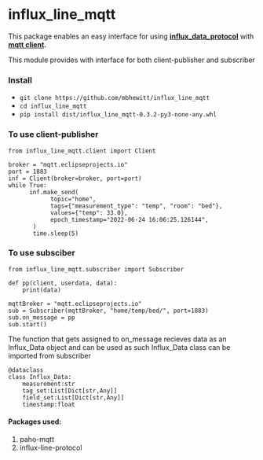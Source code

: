 # influx_line_mqtt

This package enables an easy interface for using **[influx_data_protocol](https://docs.influxdata.com/influxdb/v2.3/reference/syntax/line-protocol/)** with **[mqtt client](https://mqtt.org/).**

This module provides with interface for both client-publisher and subscriber

### Install

* `git clone https://github.com/mbhewitt/influx_line_mqtt`
* `cd influx_line_mqtt`
* `pip install dist/influx_line_mqtt-0.3.2-py3-none-any.whl`

### To use client-publisher

```
from influx_line_mqtt.client import Client

broker = "mqtt.eclipseprojects.io"
port = 1883
inf = Client(broker=broker, port=port)
while True:
      inf.make_send(
            topic="home",
            tags={"measurement_type": "temp", "room": "bed"},
            values={"temp": 33.0},
            epoch_timestamp="2022-06-24 16:06:25.126144",
       )
       time.sleep(5)
```

### To use subsciber

```
from influx_line_mqtt.subscriber import Subscriber

def pp(client, userdata, data):
    print(data)

mqttBroker = "mqtt.eclipseprojects.io"
sub = Subscriber(mqttBroker, "home/temp/bed/", port=1883)
sub.on_message = pp
sub.start()
```

The function that gets assigned to on_message recieves data as an Influx_Data object and can be used as such Influx_Data class can be imported from subscriber

```
@dataclass
class Influx_Data:
	measurement:str
	tag_set:List[Dict[str,Any]]
	field_set:List[Dict[str,Any]]
	timestamp:float
```

#### Packages used:

1. paho-mqtt
2. influx-line-protocol
